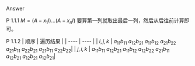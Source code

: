 Answer

P 1.1.1 $M = (A - x_1 I)...(A - x_n I)$ 要算第一列就取出最后一列，然后从后往前计算即可。

P 1.1.2
| 顺序  | 遍历结果  |
| ---- | ---- |
| $i, j, k$  | $a_{11}b_{11}$   $a_{12}b_{21}$  $a_{11}b_{12}$  $a_{21}b_{22}$  $a_{21}b_{11}$  $a_{22}b_{21}$ 
    $a_{21}b_{11}$  $a_{22}b_{22}$|
| $j, i, k$ |   $a_{11}b_{11}$   $a_{12}b_{21}$   $a_{11}b_{12}$   $a_{12}b_{22}$   $a_{21}b_{11}$   
$a_{12}b_{21}$ $a_{12}b_{21}$   $a_{12}b_{21}$|
